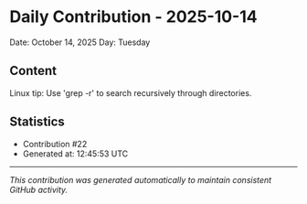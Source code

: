 # Daily Contribution - 2025-10-14

Date: October 14, 2025
Day: Tuesday

## Content

Linux tip: Use 'grep -r' to search recursively through directories.

## Statistics

- Contribution #22
- Generated at: 12:45:53 UTC

---
*This contribution was generated automatically to maintain consistent GitHub activity.*
